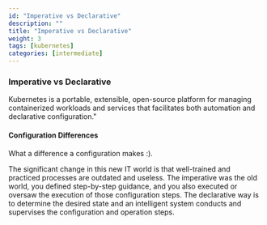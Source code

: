 ```yaml
---
id: "Imperative vs Declarative"
description: ""
title: "Imperative vs Declarative"
weight: 3
tags: [kubernetes]
categories: [intermediate]
---
```


### Imperative vs Declarative

Kubernetes is a portable, extensible, open-source platform for managing containerized workloads and services that facilitates both automation and declarative configuration."

#### Configuration Differences

What a difference a configuration makes :).

The significant change in this new IT world is that well-trained and practiced processes are outdated and useless. The imperative was the old world, you defined step-by-step guidance, and you also executed or oversaw the execution of those configuration steps. The declarative way is to determine the desired state and an intelligent system conducts and supervises the configuration and operation steps.